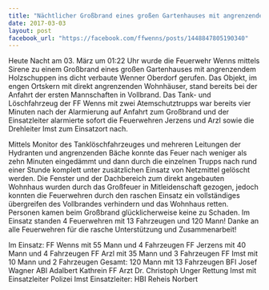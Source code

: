 ```yaml
---
title: "Nächtlicher Großbrand eines großen Gartenhauses mit angrenzendem Holzschuppen im dicht verbauten Wenner Oberdorf"
date: 2017-03-03
layout: post
facebook_url: "https://facebook.com/ffwenns/posts/1448847805190340"
---
```


Heute Nacht am 03. März um 01:22 Uhr wurde die Feuerwehr Wenns mittels Sirene zu einem Großbrand eines großen Gartenhauses mit angrenzendem Holzschuppen ins dicht verbaute Wenner Oberdorf gerufen. Das Objekt, im engen Ortskern mit direkt angrenzenden Wohnhäuser, stand bereits bei der Anfahrt der ersten Mannschaften in Vollbrand. Das Tank- und Löschfahrzeug der FF Wenns mit zwei Atemschutztrupps war bereits vier Minuten nach der Alarmierung auf Anfahrt zum Großbrand und der Einsatzleiter alarmierte sofort die Feuerwehren Jerzens und Arzl sowie die Drehleiter Imst zum Einsatzort nach. 

Mittels Monitor des Tanklöschfahrzeuges und mehreren Leitungen der Hydranten und angrenzenden Bäche konnte das Feuer nach weniger als zehn Minuten eingedämmt und dann durch die einzelnen Trupps nach rund einer Stunde komplett unter zusätzlichen Einsatz von Netzmittel gelöscht werden. Die Fenster und der Dachbereich zum direkt angebauten Wohnhaus wurden durch das Großfeuer in Mitleidenschaft gezogen, jedoch konnten die Feuerwehren durch den raschen Einsatz ein vollständiges übergreifen des Vollbrandes verhindern und das Wohnhaus retten. Personen kamen beim Großbrand glücklicherweise keine zu Schaden. Im Einsatz standen 4 Feuerwehren mit 13 Fahrzeugen und 120 Mann! Danke an alle Feuerwehren für die rasche Unterstützung und Zusammenarbeit!

Im Einsatz:
FF Wenns mit 55 Mann und 4 Fahrzeugen 
FF Jerzens mit 40 Mann und 4 Fahrzeugen 
FF Arzl mit 35 Mann und 3 Fahrzeugen 
FF Imst mit 10 Mann und 2 Fahrzeugen 
Gesamt: 120 Mann mit 13 Fahrzeugen
BFI Josef Wagner
ABI Adalbert Kathrein 
FF Arzt Dr. Christoph Unger
Rettung Imst mit Einsatzleiter 
Polizei Imst
Einsatzleiter: HBI Reheis Norbert